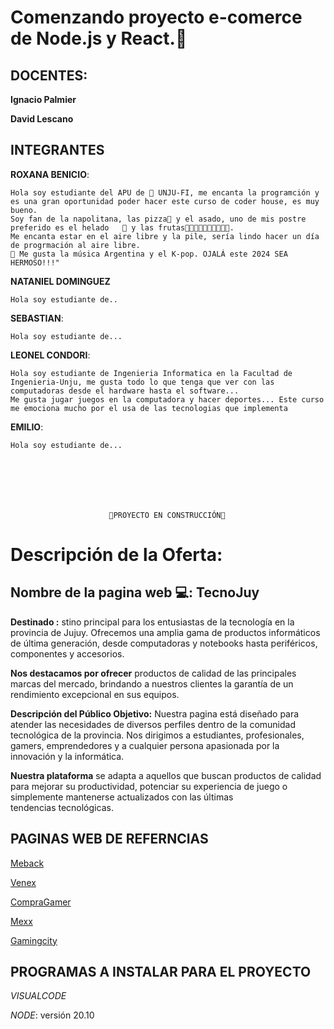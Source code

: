 # Comenzando proyecto e-comerce de Node.js y React.🚀

## DOCENTES:


__Ignacio Palmier__

__David Lescano__


## INTEGRANTES
__ROXANA BENICIO__: 

    Hola soy estudiante del APU de 🏫 UNJU-FI, me encanta la programción y es una gran oportunidad poder hacer este curso de coder house, es muy bueno.
    Soy fan de la napolitana, las pizza🍕 y el asado, uno de mis postre preferido es el helado	🍦 y las frutas🍎🍏🍊🍇🍉🍓🍑🍈🍐🍍.
    Me encanta estar en el aire libre y la pile, sería lindo hacer un día de progrmación al aire libre.
    🎼 Me gusta la música Argentina y el K-pop. OJALÁ este 2024 SEA HERMOSO!!!"


__NATANIEL DOMINGUEZ__ 

    Hola soy estudiante de.. 


__SEBASTIAN__: 

    Hola soy estudiante de... 
    

__LEONEL CONDORI__: 

    Hola soy estudiante de Ingenieria Informatica en la Facultad de Ingenieria-Unju, me gusta todo lo que tenga que ver con las computadoras desde el hardware hasta el software... 
    Me gusta jugar juegos en la computadora y hacer deportes... Este curso me emociona mucho por el usa de las tecnologias que implementa   

__EMILIO__: 

    Hola soy estudiante de... 
        






                          🚧PROYECTO EN CONSTRUCCIÓN🚧

# Descripción de la Oferta:
## Nombre de la pagina web 💻: TecnoJuy
**Destinado :** stino principal para los entusiastas de la tecnología en la provincia de Jujuy. Ofrecemos una amplia gama de productos informáticos de última generación, desde computadoras y notebooks hasta periféricos, componentes y accesorios. 

**Nos destacamos por ofrecer** productos de calidad de las principales marcas del mercado, brindando a nuestros clientes la garantía de un rendimiento excepcional en sus equipos.

**Descripción del Público Objetivo:**
Nuestra pagina está diseñado para atender las necesidades de diversos perfiles dentro de la comunidad tecnológica de la provincia. Nos dirigimos a estudiantes, profesionales, gamers, emprendedores y a cualquier persona apasionada por la innovación y la informática.

**Nuestra plataforma** se adapta a aquellos que buscan productos de calidad para mejorar su productividad, potenciar su experiencia de juego o simplemente mantenerse actualizados con las últimas tendencias tecnológicas.

## PAGINAS WEB DE REFERNCIAS
[Meback](https://www.mebac.com.ar/jujuy/)

[Venex](https://www.venex.com.ar)

[CompraGamer](https://www.compragamer.com/)

[Mexx](https://www.mexx.com.ar/)

[Gamingcity](https://tienda.gamingcity.com.ar/)


## PROGRAMAS A INSTALAR PARA EL PROYECTO
_VISUALCODE_

_NODE_: versión 20.10




